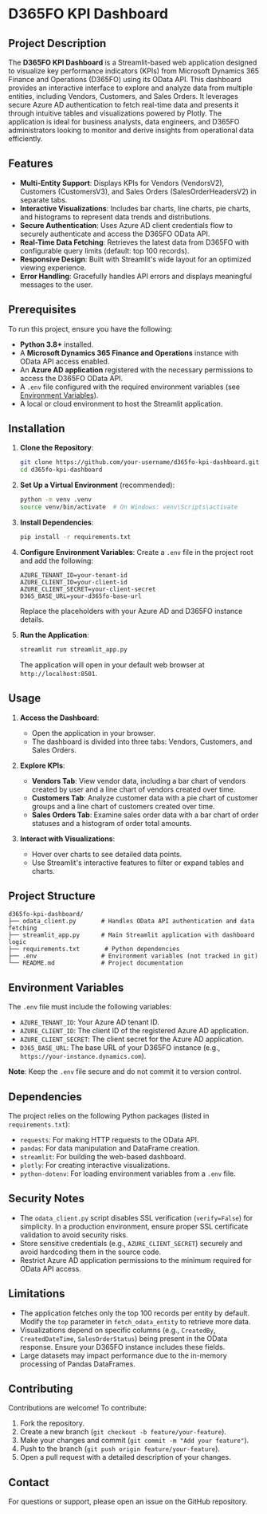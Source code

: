 # D365FO KPI Dashboard

## Project Description
The **D365FO KPI Dashboard** is a Streamlit-based web application designed to visualize key performance indicators (KPIs) from Microsoft Dynamics 365 Finance and Operations (D365FO) using its OData API. This dashboard provides an interactive interface to explore and analyze data from multiple entities, including Vendors, Customers, and Sales Orders. It leverages secure Azure AD authentication to fetch real-time data and presents it through intuitive tables and visualizations powered by Plotly. The application is ideal for business analysts, data engineers, and D365FO administrators looking to monitor and derive insights from operational data efficiently.

## Features
- **Multi-Entity Support**: Displays KPIs for Vendors (VendorsV2), Customers (CustomersV3), and Sales Orders (SalesOrderHeadersV2) in separate tabs.
- **Interactive Visualizations**: Includes bar charts, line charts, pie charts, and histograms to represent data trends and distributions.
- **Secure Authentication**: Uses Azure AD client credentials flow to securely authenticate and access the D365FO OData API.
- **Real-Time Data Fetching**: Retrieves the latest data from D365FO with configurable query limits (default: top 100 records).
- **Responsive Design**: Built with Streamlit's wide layout for an optimized viewing experience.
- **Error Handling**: Gracefully handles API errors and displays meaningful messages to the user.

## Prerequisites
To run this project, ensure you have the following:
- **Python 3.8+** installed.
- A **Microsoft Dynamics 365 Finance and Operations** instance with OData API access enabled.
- An **Azure AD application** registered with the necessary permissions to access the D365FO OData API.
- A `.env` file configured with the required environment variables (see [Environment Variables](#environment-variables)).
- A local or cloud environment to host the Streamlit application.

## Installation
1. **Clone the Repository**:
   ```bash
   git clone https://github.com/your-username/d365fo-kpi-dashboard.git
   cd d365fo-kpi-dashboard
   ```

2. **Set Up a Virtual Environment** (recommended):
   ```bash
   python -m venv .venv
   source venv/bin/activate  # On Windows: venv\Scripts\activate
   ```

3. **Install Dependencies**:
   ```bash
   pip install -r requirements.txt
   ```

4. **Configure Environment Variables**:
   Create a `.env` file in the project root and add the following:
   ```plaintext
   AZURE_TENANT_ID=your-tenant-id
   AZURE_CLIENT_ID=your-client-id
   AZURE_CLIENT_SECRET=your-client-secret
   D365_BASE_URL=your-d365fo-base-url
   ```
   Replace the placeholders with your Azure AD and D365FO instance details.

5. **Run the Application**:
   ```bash
   streamlit run streamlit_app.py
   ```
   The application will open in your default web browser at `http://localhost:8501`.

## Usage
1. **Access the Dashboard**:
   - Open the application in your browser.
   - The dashboard is divided into three tabs: Vendors, Customers, and Sales Orders.

2. **Explore KPIs**:
   - **Vendors Tab**: View vendor data, including a bar chart of vendors created by user and a line chart of vendors created over time.
   - **Customers Tab**: Analyze customer data with a pie chart of customer groups and a line chart of customers created over time.
   - **Sales Orders Tab**: Examine sales order data with a bar chart of order statuses and a histogram of order total amounts.

3. **Interact with Visualizations**:
   - Hover over charts to see detailed data points.
   - Use Streamlit's interactive features to filter or expand tables and charts.

## Project Structure
```
d365fo-kpi-dashboard/
├── odata_client.py       # Handles OData API authentication and data fetching
├── streamlit_app.py      # Main Streamlit application with dashboard logic
├── requirements.txt       # Python dependencies
├── .env                  # Environment variables (not tracked in git)
└── README.md             # Project documentation
```

## Environment Variables
The `.env` file must include the following variables:
- `AZURE_TENANT_ID`: Your Azure AD tenant ID.
- `AZURE_CLIENT_ID`: The client ID of the registered Azure AD application.
- `AZURE_CLIENT_SECRET`: The client secret for the Azure AD application.
- `D365_BASE_URL`: The base URL of your D365FO instance (e.g., `https://your-instance.dynamics.com`).

**Note**: Keep the `.env` file secure and do not commit it to version control.

## Dependencies
The project relies on the following Python packages (listed in `requirements.txt`):
- `requests`: For making HTTP requests to the OData API.
- `pandas`: For data manipulation and DataFrame creation.
- `streamlit`: For building the web-based dashboard.
- `plotly`: For creating interactive visualizations.
- `python-dotenv`: For loading environment variables from a `.env` file.

## Security Notes
- The `odata_client.py` script disables SSL verification (`verify=False`) for simplicity. In a production environment, ensure proper SSL certificate validation to avoid security risks.
- Store sensitive credentials (e.g., `AZURE_CLIENT_SECRET`) securely and avoid hardcoding them in the source code.
- Restrict Azure AD application permissions to the minimum required for OData API access.

## Limitations
- The application fetches only the top 100 records per entity by default. Modify the `top` parameter in `fetch_odata_entity` to retrieve more data.
- Visualizations depend on specific columns (e.g., `CreatedBy`, `CreatedDateTime`, `SalesOrderStatus`) being present in the OData response. Ensure your D365FO instance includes these fields.
- Large datasets may impact performance due to the in-memory processing of Pandas DataFrames.

## Contributing
Contributions are welcome! To contribute:
1. Fork the repository.
2. Create a new branch (`git checkout -b feature/your-feature`).
3. Make your changes and commit (`git commit -m "Add your feature"`).
4. Push to the branch (`git push origin feature/your-feature`).
5. Open a pull request with a detailed description of your changes.


## Contact
For questions or support, please open an issue on the GitHub repository.